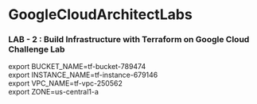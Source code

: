 # GoogleCloudArchitectLabs

### LAB - 2 : Build Infrastructure with Terraform on Google Cloud Challenge Lab

export BUCKET_NAME=tf-bucket-789474  
export INSTANCE_NAME=tf-instance-679146  
export VPC_NAME=tf-vpc-250562  
export ZONE=us-central1-a  

